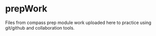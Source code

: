 # prepWork
Files from compass prep module work uploaded here to practice using git/github and collaboration tools.
